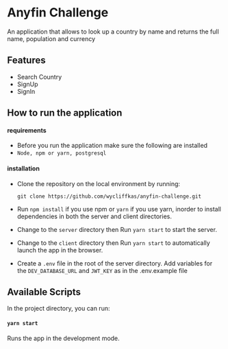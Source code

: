 # Anyfin Challenge

An application that allows to look up a country by name and returns the full name, population and currency

## Features

- Search Country
- SignUp
- SignIn

## How to run the application

#### requirements

- Before you run the application make sure the following are installed
- `Node, npm or yarn, postgresql`

#### installation

- Clone the repository on the local environment by running:

  ```
  git clone https://github.com/wycliffkas/anyfin-challenge.git
  ```

- Run `npm install` if you use npm or `yarn` if you use yarn, inorder to install dependencies in both the server and client directories.

- Change to the `server` directory then Run `yarn start` to start the server.

- Change to the `client` directory then Run `yarn start` to automatically launch the app in the browser.

- Create a `.env` file in the root of the server directory. Add variables for the `DEV_DATABASE_URL` and `JWT_KEY` as in the .env.example file

## Available Scripts

In the project directory, you can run:

#### `yarn start`

Runs the app in the development mode.

